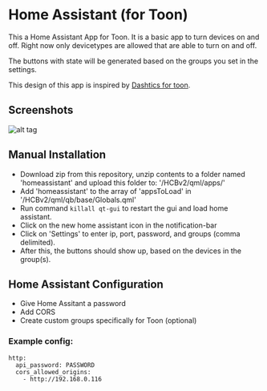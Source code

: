 # Home Assistant (for Toon)
This a Home Assistant App for Toon. It is a basic app to turn devices on and off.
Right now only devicetypes are allowed that are able to turn on and off. 

The buttons with state will be generated based on the groups you set in the settings.

This design of this app is inspired by [Dashtics for toon](https://github.com/Dashticz/dashticz_toon).

## Screenshots
![alt tag](https://i.imgur.com/To5vfIx.png)

## Manual Installation
* Download zip from this repository, unzip contents to a folder named 'homeassistant' and upload this folder to: '/HCBv2/qml/apps/'
* Add 'homeassistant' to the array of 'appsToLoad' in '/HCBv2/qml/qb/base/Globals.qml'
* Run command `killall qt-gui` to restart the gui and load home assistant.
* Click on the new home assistant icon in the notification-bar
* Click on 'Settings' to enter ip, port, password, and groups (comma delimited).
* After this, the buttons should show up, based on the devices in the group(s).

## Home Assistant Configuration
* Give Home Assitant a password
* Add CORS
* Create custom groups specifically for Toon (optional)

### Example config:

```
http:
  api_password: PASSWORD
  cors_allowed_origins:
    - http://192.168.0.116
```



